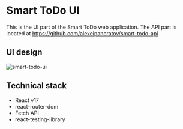 # Smart ToDo UI
This is the UI part of the Smart ToDo web application. The API part is located at https://github.com/alexeipancratov/smart-todo-api

## UI design
![smart-todo-ui](https://user-images.githubusercontent.com/3188163/128042935-104b1508-c94e-4370-9972-b33d147070b4.PNG)

## Technical stack
* React v17
* react-router-dom
* Fetch API
* react-testing-library
